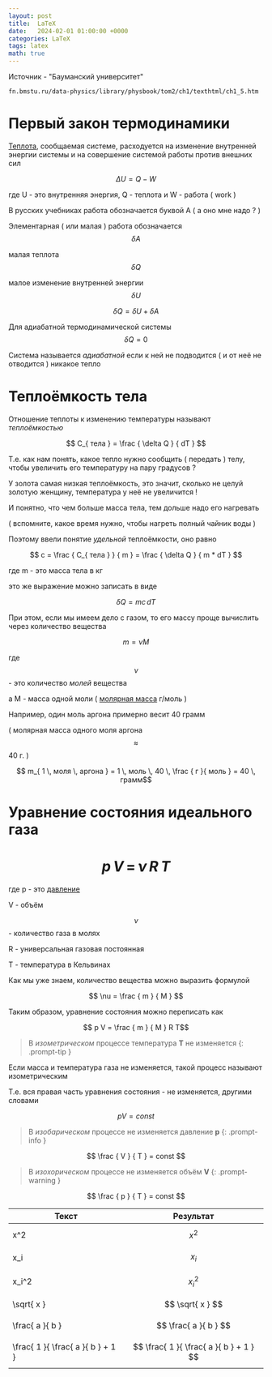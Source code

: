 ```yaml
---
layout: post
title:  LaTeX
date:   2024-02-01 01:00:00 +0000
categories: LaTeX
tags: latex
math: true
---
```


Источник - "Бауманский университет"

`fn.bmstu.ru/data-physics/library/physbook/tom2/ch1/texthtml/ch1_5.htm`


# Первый закон термодинамики

[Теплота](https://ru.wikipedia.org/wiki/Категория:Теплота), сообщаемая системе, расходуется на изменение внутренней энергии системы и на совершение системой работы против внешних сил

$$ \Delta U = Q - W $$

где U - это внутренняя энергия, Q - теплота и W - работа ( work )

В русских учебниках работа обозначается буквой А ( а оно мне надо ? )

Элементарная ( или малая ) работа обозначается $$ \delta A $$

малая теплота $$ \delta Q $$

малое изменение внутренней энергии $$ \delta U $$

$$ \delta Q = \delta U + \delta A $$

Для адиабатной термодинамической системы $$ \delta Q = 0 $$

Система называется *адиабатной* если к ней не подводится ( и от неё не отводится ) никакое тепло

# Теплоёмкость тела

Отношение теплоты к изменению температуры называют *теплоёмкостью*

$$ C_{ тела } = \frac { \delta Q } { dT } $$

Т.е. как нам понять, какое тепло нужно сообщить ( передать ) телу, чтобы увеличить его температуру на пару градусов ? 

У золота самая низкая теплоёмкость, это значит, сколько не целуй золотую женщину, температура у неё не увеличится !

И понятно, что чем больше масса тела, тем дольше надо его нагревать

( вспомните, какое время нужно, чтобы нагреть полный чайник воды )

Поэтому ввели понятие *удельной* теплоёмкости, оно равно 

$$ c = \frac { C_{ тела } } { m } = \frac { \delta Q } { m * dT } $$

где m - это масса тела в кг

это же выражение можно записать в виде

$$ \delta Q = mc \, dT $$

При этом, если мы имеем дело с газом, то его массу проще вычислить через количество вещества

$$ m = \nu M $$

где $$ \nu $$ - это количество *молей* вещества

а M - масса одной моли ( [молярная масса](https://ru.wikipedia.org/wiki/Молярная_масса) г/моль )

Например, один моль аргона примерно весит 40 грамм

( молярная масса одного моля аргона $$ \approx $$ 40 г. )

$$ m_{ 1  \, моля  \, аргона } = 1 \, моль \, 40 \, \frac { г }{ моль } = 40  \, грамм$$

# Уравнение состояния идеального газа

# $$ p \, V \, = \, \nu \, R \, T$$

где p - это [давление](https://ru.wikipedia.org/wiki/Давление)

V - объём

$$ \nu $$ - количество газа в молях

R - универсальная газовая постоянная

T - температура в Кельвинах

Как мы уже знаем, количество вещества можно выразить формулой

$$ \nu = \frac { m } { M } $$

Таким образом, уравнение состояния можно переписать как

$$ p V = \frac { m } { M }  R  T$$

> В *изометрическом* процессе температура **Т** не изменяется
{: .prompt-tip }

Если масса и температура газа не изменяется, такой процесс называют изометрическим

Т.е. вся правая часть уравнения состояния - не изменяется, другими словами

$$ pV = const $$

> В *изобарическом* процессе не изменяется давление **p**
{: .prompt-info }

$$ \frac { V } { T } = const $$

> В *изохорическом* процессе не изменяется объём **V**
{: .prompt-warning }

$$ \frac { p } { T } = const $$



| Текст     | Результат        |
| -------   | -------          |
| x^2       | $$ x^2 $$        |
| x_i       | $$ x_i $$        |
| x_i^2 | $$ x_i^2 $$ |
| \sqrt{ x }| $$ \sqrt{ x } $$ |
| \frac{ a }{ b } | $$ \frac{ a }{ b } $$ |
| \frac{ 1 }{ \frac{ a }{ b } + 1 } | $$ \frac{ 1 }{ \frac{ a }{ b } + 1 } $$ |


